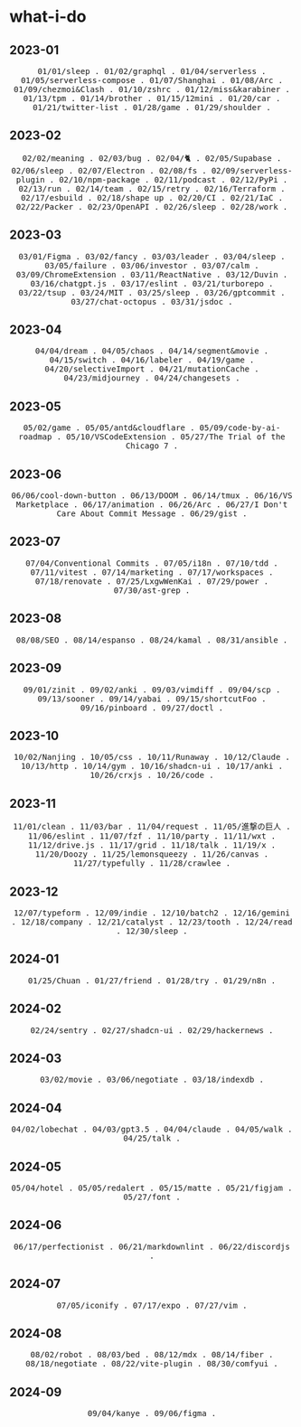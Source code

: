 # what-i-do

## 2023-01

<p align="center">
  <samp>
    <span>01/01/sleep</span> .
    <span>01/02/graphql</span> .
    <span>01/04/serverless</span> .
    <span>01/05/serverless-compose</span> .
    <span>01/07/Shanghai</span> .
    <span>01/08/Arc</span> .
    <span>01/09/chezmoi&Clash</span> .
    <span>01/10/zshrc</span> .
    <span>01/12/miss&karabiner</span> .
    <span>01/13/tpm</span> .
    <span>01/14/brother</span> .
    <span>01/15/12mini</span> .
    <span>01/20/car</span> .
    <span>01/21/twitter-list</a></span> .
    <span>01/28/game</span> .
    <span>01/29/shoulder</span> .
  </samp>
</p>

## 2023-02

<p align="center">
  <samp>
    <span>02/02/meaning</span> .
    <span>02/03/bug</span> .
    <span>02/04/🐈</span> .
    <span>02/05/Supabase</span> .
    <span>02/06/sleep</span> .
    <span>02/07/Electron</span> .
    <span>02/08/fs</span> .
    <span>02/09/serverless-plugin</span> .
    <span>02/10/npm-package</span> .
    <span>02/11/podcast</span> .
    <span>02/12/PyPi</span> .
    <span>02/13/run</span> .
    <span>02/14/team</span> .
    <span>02/15/retry</span> .
    <span>02/16/Terraform</span> .
    <span>02/17/esbuild</span> .
    <span>02/18/shape up</span> .
    <span>02/20/CI</span> .
    <span>02/21/IaC</span> .
    <span>02/22/Packer</span> .
    <span>02/23/OpenAPI</span> .
    <span>02/26/sleep</span> .
    <span>02/28/work</span> .
  </samp>
</p>

## 2023-03

<p align="center">
  <samp>
    <span>03/01/Figma</span> .
    <span>03/02/fancy</span> .
    <span>03/03/leader</span> .
    <span>03/04/sleep</span> .
    <span>03/05/failure</span> .
    <span>03/06/investor</span> .
    <span>03/07/calm</span> .
    <span>03/09/ChromeExtension</span> .
    <span>03/11/ReactNative</span> .
    <span>03/12/Duvin</span> .
    <span>03/16/chatgpt.js</span> .
    <span>03/17/eslint</span> .
    <span>03/21/turborepo</span> .
    <span>03/22/tsup</span> .
    <span>03/24/MIT</span> .
    <span>03/25/sleep</span> .
    <span>03/26/gptcommit</span> .
    <span>03/27/chat-octopus</span> .
    <span>03/31/jsdoc</span> .
  </samp>
</p>

## 2023-04

<p align="center">
  <samp>
    <span>04/04/dream</span> .
    <span>04/05/chaos</span> .
    <span>04/14/segment&movie</span> .
    <span>04/15/switch</span> .
    <span>04/16/labeler</span> .
    <span>04/19/game</span> .
    <span>04/20/selectiveImport</span> .
    <span>04/21/mutationCache</span> .
    <span>04/23/midjourney</span> .
    <span>04/24/changesets</span> .
  </samp>
</p>

## 2023-05

<p align="center">
  <samp>
    <span>05/02/game</span> .
    <span>05/05/antd&cloudflare</span> .
    <span>05/09/code-by-ai-roadmap</span> .
    <span>05/10/VSCodeExtension</span> .
    <span>05/27/The Trial of the Chicago 7</span> .
  </samp>
</p>

## 2023-06

<p align="center">
  <samp>
    <span>06/06/cool-down-button</span> .
    <span>06/13/DOOM</span> .
    <span>06/14/tmux</span> .
    <span>06/16/VS Marketplace</span> .
    <span>06/17/animation</span> .
    <span>06/26/Arc</span> .
    <span>06/27/I Don't Care About Commit Message</span> .
    <span>06/29/gist</span> .
  </samp>
</p>

## 2023-07

<p align="center">
  <samp>
    <span>07/04/Conventional Commits</span> .
    <span>07/05/i18n</span> .
    <span>07/10/tdd</span> .
    <span>07/11/vitest</span> .
    <span>07/14/marketing</span> .
    <span>07/17/workspaces</span> .
    <span>07/18/renovate</span> .
    <span>07/25/LxgwWenKai</span> .
    <span>07/29/power</span> .
    <span>07/30/ast-grep</span> .
  </samp>
</p>

## 2023-08

<p align="center">
  <samp>
    <span>08/08/SEO</span> .
    <span>08/14/espanso</span> .
    <span>08/24/kamal</span> .
    <span>08/31/ansible</span> .
  </samp>
</p>

## 2023-09

<p align="center">
  <samp>
    <span>09/01/zinit</span> .
    <span>09/02/anki</span> .
    <span>09/03/vimdiff</span> .
    <span>09/04/scp</span> .
    <span>09/13/sooner</span> .
    <span>09/14/yabai</span> .
    <span>09/15/shortcutFoo</span> .
    <span>09/16/pinboard</span> .
    <span>09/27/doctl</span> .
  </samp>
</p>

## 2023-10

<p align="center">
  <samp>
    <span>10/02/Nanjing</span> .
    <span>10/05/css</span> .
    <span>10/11/Runaway</span> .
    <span>10/12/Claude</span> .
    <span>10/13/http</span> .
    <span>10/14/gym</span> .
    <span>10/16/shadcn-ui</span> .
    <span>10/17/anki</span> .
    <span>10/26/crxjs</span> .
    <span>10/26/code</span> .
  </samp>
</p>

## 2023-11

<p align="center">
  <samp>
    <span>11/01/clean</span> .
    <span>11/03/bar</span> .
    <span>11/04/request</span> .
    <span>11/05/進撃の巨人</span> .
    <span>11/06/eslint</span> .
    <span>11/07/fzf</span> .
    <span>11/10/party</span> .
    <span>11/11/wxt</span> .
    <span>11/12/drive.js</span> .
    <span>11/17/grid</span> .
    <span>11/18/talk</span> .
    <span>11/19/x</span> .
    <span>11/20/Doozy</span> .
    <span>11/25/lemonsqueezy</span> .
    <span>11/26/canvas</span> .
    <span>11/27/typefully</span> .
    <span>11/28/crawlee</span> .
  </samp>
</p>

## 2023-12

<p align="center">
  <samp>
    <span>12/07/typeform</span> .
    <span>12/09/indie</span> .
    <span>12/10/batch2</span> .
    <span>12/16/gemini</span> .
    <span>12/18/company</span> .
    <span>12/21/catalyst</span> .
    <span>12/23/tooth</span> .
    <span>12/24/read</span> .
    <span>12/30/sleep</span> .
  </samp>
</p>

## 2024-01

<p align="center">
  <samp>
    <span>01/25/Chuan</span> .
    <span>01/27/friend</span> .
    <span>01/28/try</span> .
    <span>01/29/n8n</span> .
  </samp>
</p>

## 2024-02

<p align="center">
  <samp>
    <span>02/24/sentry</span> .
    <span>02/27/shadcn-ui</span> .
    <span>02/29/hackernews</span> .
  </samp>
</p>

## 2024-03

<p align="center">
  <samp>
    <span>03/02/movie</span> .
    <span>03/06/negotiate</span> .
    <span>03/18/indexdb</span> .
  </samp>
</p>

## 2024-04

<p align="center">
  <samp>
    <span>04/02/lobechat</span> .
    <span>04/03/gpt3.5</span> .
    <span>04/04/claude</span> .
    <span>04/05/walk</span> .
    <span>04/25/talk</span> .
  </samp>
</p>

## 2024-05

<p align="center">
  <samp>
    <span>05/04/hotel</span> .
    <span>05/05/redalert</span> .
    <span>05/15/matte</span> .
    <span>05/21/figjam</span> .
    <span>05/27/font</span> .
  </samp>
</p>

## 2024-06

<p align="center">
  <samp>
    <span>06/17/perfectionist</span> .
    <span>06/21/markdownlint</span> .
    <span>06/22/discordjs</span> .
  </samp>
</p>

## 2024-07

<p align="center">
  <samp>
    <span>07/05/iconify</span> .
    <span>07/17/expo</span> .
    <span>07/27/vim</span> .
  </samp>
</p>

## 2024-08

<p align="center">
  <samp>
    <span>08/02/robot</span> .
    <span>08/03/bed</span> .
    <span>08/12/mdx</span> .
    <span>08/14/fiber</span> .
    <span>08/18/negotiate</span> .
    <span>08/22/vite-plugin</span> .
    <span>08/30/comfyui</span> .
  </samp>
</p>

## 2024-09

<p align="center">
  <samp>
    <span>09/04/kanye</span> .
    <span>09/06/figma</span> .
  </samp>

